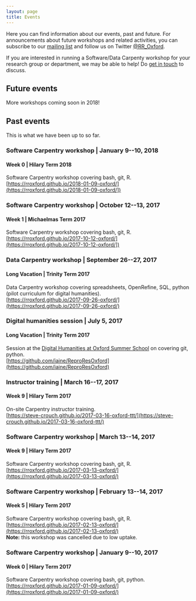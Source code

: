 ```yaml
---
layout: page
title: Events
---
```


Here you can find information about our events, past and future. For
announcements about future workshops and related activities, you can
subscribe to our <a
href="https://web.maillist.ox.ac.uk/ox/info/rroxford"
target="_blank">mailing list</a> and follow us on Twitter <a
href="https://twitter.com/RR_Oxford" target="_blank">@RR_Oxford</a>.

If you are interested in running a Software/Data Carpenty workshop for
your research group or department, we may be able to help! Do [get in
touch](contact.md) to discuss.

## Future events

More workshops coming soon in 2018!

<!---
See the event websites for details, including information on how to
register.
-->

## Past events

This is what we have been up to so far.

### Software Carpentry workshop | January 9--10, 2018
#### Week 0 | Hilary Term 2018
Software Carpentry workshop covering bash, git, R.  
[https://rroxford.github.io/2018-01-09-oxford/](https://rroxford.github.io/2018-01-09-oxford/])  

### Software Carpentry workshop | October 12--13, 2017
#### Week 1 | Michaelmas Term 2017
Software Carpentry workshop covering bash, git, R.  
[https://rroxford.github.io/2017-10-12-oxford/](https://rroxford.github.io/2017-10-12-oxford/])  

### Data Carpentry workshop | September 26--27, 2017
#### Long Vacation | Trinity Term 2017

Data Carpentry workshop covering spreadsheets, OpenRefine, SQL, python  
(pilot curriculum for digital humanities).  
[https://rroxford.github.io/2017-09-26-oxford/](https://rroxford.github.io/2017-09-26-oxford/)  

### Digital humanities session | July 5, 2017
#### Long Vacation | Trinity Term 2017

Session at the [Digital Humanities at Oxford Summer
School](http://www.dhoxss.net/) on covering git, python.   
[https://github.com/iaine/ReproResOxford](https://github.com/iaine/ReproResOxford)

### Instructor training | March 16--17, 2017
#### Week 9 | Hilary Term 2017

On-site Carpentry instructor training.   
[https://steve-crouch.github.io/2017-03-16-oxford-ttt/](https://steve-crouch.github.io/2017-03-16-oxford-ttt/)   

### Software Carpentry workshop | March 13--14, 2017
#### Week 9 | Hilary Term 2017

Software Carpentry workshop covering bash, git, R.  
[https://rroxford.github.io/2017-03-13-oxford/](https://rroxford.github.io/2017-03-13-oxford/)  

### Software Carpentry workshop | February 13--14, 2017
#### Week 5 | Hilary Term 2017

Software Carpentry workshop covering bash, git, R.  
 [https://rroxford.github.io/2017-02-13-oxford/](https://rroxford.github.io/2017-02-13-oxford/)  
**Note:** this workshop was cancelled due to low uptake.

### Software Carpentry workshop | January 9--10, 2017
#### Week 0 | Hilary Term 2017

Software Carpentry workshop covering bash, git, python.  
[https://rroxford.github.io/2017-01-09-oxford/](https://rroxford.github.io/2017-01-09-oxford/)
